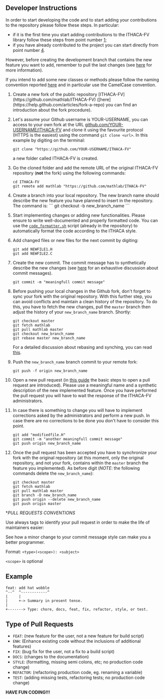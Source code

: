 ## Developer Instructions

In order to start developing the code and to start adding your contributions to
the repository please follow these steps. In particular:
* if it is the first time you start adding contributions to the ITHACA-FV library
follow these steps from point number [1](#1);
* if you have already contributed to the project you can start directly from point number [4](#4).

However, before creating the development branch that contains the new feature
you want to add, remember to pull the last changes (see [here](https://help.github.com/articles/syncing-a-fork/) for more information).

If you intend to add some new classes or methods please follow the naming convention reported [here](https://gist.github.com/lefticus/10191322) and in particular use the CamelCase convention.

1. <div id="1">Create a new fork of the public repository
   [ITHACA-FV](https://github.com/mathlab/ITHACA-FV)
   ([here](https://help.github.com/articles/fork-a-repo) you can find an
    introduction about the fork procedure). 

2. Let's assume your Github username is YOUR-USERNAME, you can access to your
   own fork at the URL
   [github.com/YOUR-USERNAME/ITHACA-FV](https://github.com/YOUR-USERNAME/ITHACA-FV)
   and clone it using the favourite protocol (HTTPS is the easiest) using the
   command `git clone <url>`. In this example by digiting on the terminal:
   ```
   git clone "https://github.com/YOUR-USERNAME/ITHACA-FV"
   ```
   a new folder called ITHACA-FV is created.

3. Go the cloned folder and add the remote URL of the original ITHACA-FV
   repository (**not** the fork) using the following commands:
   ```
   cd ITHACA-FV
   git remote add mathlab "https://github.com/mathlab/ITHACA-FV"
   ```

4. <div id="4">Create a branch into your local repository. The new branch name
   should describe the new feature you have planned to insert in the
   repository. The command is:
   ```
   git checkout -b new_branch_name
   ```

5. Start implementing changes or adding new functionalities. Please ensure to
   write well-documented and properly formatted code. You can use the
   [`code_formatter.sh`](https://github.com/mathLab/ITHACA-FV/blob/master/code_formatter.sh)
   script (already in the repository) to automatically format the code
   according to the ITHACA style.

6. Add changed files or new files for the next commit by digiting:
   ```
   git add NEWFILE1.H
   git add NEWFILE2.C
   ```

7. Create the new commit. The commit message has to synthetically describe the
   new changes (see [here](https://chris.beams.io/posts/git-commit/) for an
   exhaustive discussion about commit messages).
   ```
   git commit -m "meaningfull commit message"
   ```

8. Before pushing your local changes in the Github fork, don't forget to sync
   your fork with the original repository. With this further step, you can
   avoid conflicts and maintain a clean history of the repository. To do this,
   you have to fetch the new changes, pull the `master` branch then adjust the
   history of your `new_branch_name` branch. Shortly:
   ```
   git checkout master
   git fetch mathlab
   git pull mathlab master
   git checkout new_branch_name
   git rebase master new_branch_name
   ```
   For a detailed discussion about rebasing and synching, you can read
   [this](https://help.github.com/articles/syncing-a-fork/).

9. Push the `new_branch_name` branch commit to your remote fork:
   ```
   git push -f origin new_branch_name
   ```

10. Open a new pull request (in [this guide](https://help.github.com/articles/creating-a-pull-request/)
    the basic steps to open a pull request are introduced). Please use a
    meaningful name and a synthetic description of the new implemented feature.
    Once you have performed the pull request you will have to wait the response
    of the ITHACA-FV administrators. 

11. In case there is something to change you will have to implement corrections
    asked by the administrators and perform a new push. In case there are no
    corrections to be done you don't have to consider this point.
    ```
    git add "modifiedfile.H"
    git commit -m "another meaningfull commit message"
    git push origin new_branch_name
    ```

12. Once the pull request has been accepted you have to synchronize your fork
    with the original repository (at this moment, only the original repository, 
    and not your fork, contains within the `master` branch the feature you
    implemented).
    As before digit (*NOTE*: the following commands delete the `new_branch_name`):
    ```
    git checkout master
    git fetch mathlab
    git pull mathlab master
    git branch -D new_branch_name
    git push origin --delete new_branch_name
    git push origin master
    ```
**PULL REQUESTS CONVENTIONS*

Use always tags to identify your pull request in order to make the life of maintainers easier:

See how a minor change to your commit message style can make you a better programmer.

Format: `<type>(<scope>): <subject>`

`<scope>` is optional

## Example

```
feat: add hat wobble
^--^  ^------------^
|     |
|     +-> Summary in present tense.
|
+-------> Type: chore, docs, feat, fix, refactor, style, or test.
```

## Type of Pull Requests

- `FEAT`: (new feature for the user, not a new feature for build script)
- `ENH`: (Enhance existing code without the inclusions of additional features)
- `FIX`: (bug fix for the user, not a fix to a build script)
- `DOCS`: (changes to the documentation)
- `STYLE`: (formatting, missing semi colons, etc; no production code change)
- `REFACTOR`: (refactoring production code, eg. renaming a variable)
- `TEST`: (adding missing tests, refactoring tests; no production code change)

**HAVE FUN CODING!!!**

